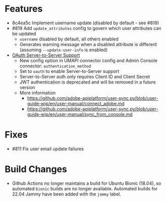 # Features

* 8c4ea5c Implement username update (disabled by default - see #819)
* #819 Add `update_attributes` config to govern which user attributes can be updated
  * `username` disabled by default, all others enabled
  * Generates warning message when a disabled attribute is different (assuming `--update-user-info` is enabled)
* [OAuth Server-to-Server Support](https://developer.adobe.com/developer-console/docs/guides/authentication/ServerToServerAuthentication/implementation/)
  * New config option in UMAPI connector config and Admin Console connector:
    `authentication_method`
  * Set to `oauth` to enable Server-to-Server support
  * Server-to-Server auth only requires Client ID and Client Secret
  * JWT authentication is deprecated and will be removed in a future version
  * More information
    * https://github.com/adobe-apiplatform/user-sync.py/blob/user-guide-wip/en/user-manual/connect_adobe.md
    * https://github.com/adobe-apiplatform/user-sync.py/blob/user-guide-wip/en/user-manual/sync_from_console.md

# Fixes

* #811 Fix user email update failures

# Build Changes

* Github Actions no longer maintains a build for Ubuntu Bionic (18.04),
  so automated `bionic` builds are no longer available. Automated builds
  for 22.04 Jammy have been added with the `jammy` label.
